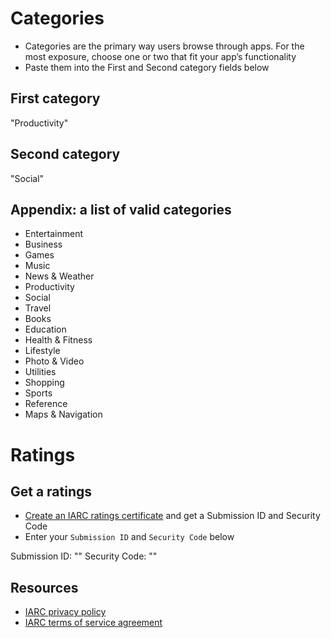 # Categories

* Categories are the primary way users browse through apps. For the most exposure, choose one or two that fit your app’s functionality
* Paste them into the First and Second category fields below

## First category

"Productivity"

## Second category

"Social"

## Appendix: a list of valid categories

* Entertainment
* Business
* Games
* Music
* News & Weather
* Productivity
* Social
* Travel
* Books
* Education
* Health & Fitness
* Lifestyle
* Photo & Video
* Utilities
* Shopping
* Sports
* Reference
* Maps & Navigation

# Ratings

## Get a ratings

* [Create an IARC ratings certificate](https://www.globalratings.com/IARCProdRating/Submission.aspx) and get a Submission ID and Security Code
* Enter your `Submission ID` and `Security Code` below

Submission ID: ""
Security Code: ""

## Resources

* [IARC privacy policy](https://www.globalratings.com/IARCPRODClient/privacypolicy.aspx)
* [IARC terms of service agreement](https://www.globalratings.com/IARCPRODClient/termsofuse.aspx)